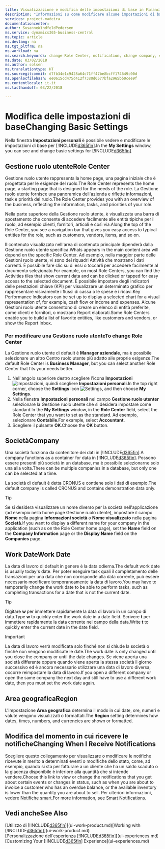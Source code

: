 ```yaml
---
title: Visualizzazione e modifica delle impostazioni di base in Financials | Documenti Microsoft
description: "Informazioni su come modificare alcune impostazioni di base in Financials, ad esempio, la Gestione ruolo utente, la società o la data di lavoro."
services: project-madeira
documentationcenter: 
author: SusanneWindfeldPedersen
ms.service: dynamics365-business-central
ms.topic: article
ms.devlang: na
ms.tgt_pltfrm: na
ms.workload: na
ms.search.keywords: change Role Center, notification, change company, change work date
ms.date: 03/02/2018
ms.author: solsen
ms.translationtype: HT
ms.sourcegitcommit: d7fb34e1c9428a64c71ff47be8bcff174649c00d
ms.openlocfilehash: ee0615cd475d412f7380d6577bfa2965bb0cee9f
ms.contentlocale: it-it
ms.lasthandoff: 03/22/2018

---
```

# <a name="changing-basic-settings"></a><span data-ttu-id="ddd2d-103">Modifica delle impostazioni di base</span><span class="sxs-lookup"><span data-stu-id="ddd2d-103">Changing Basic Settings</span></span>
<span data-ttu-id="ddd2d-104">Nella finestra **Impostazioni personali** è possibile vedere e modificare le impostazioni di base per [!INCLUDE[d365fin](includes/d365fin_md.md)].</span><span class="sxs-lookup"><span data-stu-id="ddd2d-104">In the **My Settings** window, you can see and change basic settings for [!INCLUDE[d365fin](includes/d365fin_md.md)].</span></span>  

## <a name="role-center"></a><span data-ttu-id="ddd2d-105">Gestione ruolo utente</span><span class="sxs-lookup"><span data-stu-id="ddd2d-105">Role Center</span></span>
<span data-ttu-id="ddd2d-106">Gestione ruolo utente rappresenta la home page, una pagina iniziale che è progettata per le esigenze del ruolo.</span><span class="sxs-lookup"><span data-stu-id="ddd2d-106">The Role Center represents the home page, a starting page that is designed for the needs of the role.</span></span> <span data-ttu-id="ddd2d-107">La Gestione ruolo utente fornisce una panoramica dell'azienda e riflette informazioni, task e priorità del ruolo.</span><span class="sxs-lookup"><span data-stu-id="ddd2d-107">The Role Center provides you with an overview of the business, reflecting the information, tasks, and priorities of your role.</span></span> 

<span data-ttu-id="ddd2d-108">Nella parte superiore della Gestione ruolo utente, è visualizzata una barra di spostamento che consente di accedere facilmente alle entità tipiche per il ruolo, ad esempio clienti, fornitori, articoli e così via.</span><span class="sxs-lookup"><span data-stu-id="ddd2d-108">Along the top of the Role Center, you see a navigation bar that gives you easy access to typical entities for the role, such as customers, vendors, items, and so on.</span></span>

<span data-ttu-id="ddd2d-109">Il contenuto visualizzato nell'area di contenuto principale dipenderà dalla Gestione ruolo utente specifica.</span><span class="sxs-lookup"><span data-stu-id="ddd2d-109">Whats appears in the main content area will depend on the specific Role Center.</span></span> <span data-ttu-id="ddd2d-110">Ad esempio, nella maggior parte delle Gestioni ruolo utente, vi sono dei riquadri Attività che mostrano i dati correnti. È possibile fare clic su di essi o toccarli per accedere facilmente al documento selezionato.</span><span class="sxs-lookup"><span data-stu-id="ddd2d-110">For example, on most Role Centers, you can find the Activities tiles that show current data and can be clicked or tapped for easy access to the selected document.</span></span> <span data-ttu-id="ddd2d-111">È possibile impostare degli indicatori delle prestazioni chiave (KPI) per visualizzare un determinato grafico per rappresentare visivamente i flussi di cassa o le spese e i ricavi.</span><span class="sxs-lookup"><span data-stu-id="ddd2d-111">Key Performance Indicators can be set up to display a selected chart for a visual representation of, for example, cash flow or income and expenses.</span></span> <span data-ttu-id="ddd2d-112">Alcune Gestioni ruolo utente consentono di creare un elenco di entità preferite, come clienti e fornitori, o mostrano Report elaborati.</span><span class="sxs-lookup"><span data-stu-id="ddd2d-112">Some Role Centers enable you to build a list of favorite entities, like customers and vendors, or show the Report Inbox.</span></span>

### <a name="to-change-role-center"></a><span data-ttu-id="ddd2d-113">Per modificare una Gestione ruolo utente</span><span class="sxs-lookup"><span data-stu-id="ddd2d-113">To change Role Center</span></span>
<span data-ttu-id="ddd2d-114">La Gestione ruolo utente di default è **Manager aziendale**, ma è possibile selezionare un altro Centro ruolo utente più adatto alle proprie esigenze.</span><span class="sxs-lookup"><span data-stu-id="ddd2d-114">The default Role Center is **Business Manager**, but you can select another Role Center that fits your needs better.</span></span>
1. <span data-ttu-id="ddd2d-115">Nell'angolo superiore destro scegliere l'icona **Impostazioni** ![Impostazioni](media/ui-experience/settings_icon_small.png "icona Impostazioni per Gestione ruolo utente"), quindi scegliere **Impostazioni personali**.</span><span class="sxs-lookup"><span data-stu-id="ddd2d-115">In the top right corner, choose the **Settings** icon ![Settings](media/ui-experience/settings_icon_small.png "Settings icon for role center"), and then choose **My Settings**.</span></span>
2. <span data-ttu-id="ddd2d-116">Nella fienstra **Impostazioni personali** nel campo **Gestione ruolo utenter** selezionare la Gestione ruolo utente che si desidera impostare come standard.</span><span class="sxs-lookup"><span data-stu-id="ddd2d-116">In the **My Settings** window, in the **Role Center** field, select the Role Center that you want to set as the standard.</span></span> <span data-ttu-id="ddd2d-117">Ad esempio, selezionare **Contabile**.</span><span class="sxs-lookup"><span data-stu-id="ddd2d-117">For example, select **Accountant**.</span></span>
3. <span data-ttu-id="ddd2d-118">Scegliere il pulsante **OK**.</span><span class="sxs-lookup"><span data-stu-id="ddd2d-118">Choose the **OK** button.</span></span>

## <a name="company"></a><span data-ttu-id="ddd2d-119">Società</span><span class="sxs-lookup"><span data-stu-id="ddd2d-119">Company</span></span>
<span data-ttu-id="ddd2d-120">Una società funziona da contenitore dei dati in [!INCLUDE[d365fin](includes/d365fin_md.md)].</span><span class="sxs-lookup"><span data-stu-id="ddd2d-120">A company functions as a container for data in [!INCLUDE[d365fin](includes/d365fin_md.md)].</span></span> <span data-ttu-id="ddd2d-121">Possono essere presenti più società in un database, ma è possibile selezionarne solo una alla volta.</span><span class="sxs-lookup"><span data-stu-id="ddd2d-121">There can be multiple companies in a database, but only one can be selected at a time.</span></span>

<span data-ttu-id="ddd2d-122">La società di default è detta CRONUS e contiene solo i dati di esempio.</span><span class="sxs-lookup"><span data-stu-id="ddd2d-122">The default company is called CRONUS and contains demonstration data only.</span></span>

> [!TIP]  
>   <span data-ttu-id="ddd2d-123">Se si desidera visualizzare un nome diverso per la società nell'applicazione (ad esempio nella home page Gestione ruolo utente), impostare il campo **Nome** nella pagina **Informazioni società** o **Nome visualizzato** nella pagina **Società**.</span><span class="sxs-lookup"><span data-stu-id="ddd2d-123">If you want to display a different name for your company in the application (such as on the Role Center home page), set the **Name** field on the **Company Information** page or the **Display Name** field on the **Companies** page.</span></span>  

## <a name="work-date"></a><span data-ttu-id="ddd2d-124">Work Date</span><span class="sxs-lookup"><span data-stu-id="ddd2d-124">Work Date</span></span>
<span data-ttu-id="ddd2d-125">La data di lavoro di default in genere è la data odierna.</span><span class="sxs-lookup"><span data-stu-id="ddd2d-125">The default work date is usually today's date.</span></span> <span data-ttu-id="ddd2d-126">Per poter eseguire task quali il completamento delle transazioni per una data che non corrisponde alla data corrente, può essere necessario modificare temporaneamente la data di lavoro.</span><span class="sxs-lookup"><span data-stu-id="ddd2d-126">You may have to temporarily change the work date to be able to perform tasks, such as completing transactions for a date that is not the current date.</span></span>

> [!TIP]  
>   <span data-ttu-id="ddd2d-127">Digitare **w** per immettere rapidamente la data di lavoro in un campo di data.</span><span class="sxs-lookup"><span data-stu-id="ddd2d-127">Type **w** to quickly enter the work date in a date field.</span></span> <span data-ttu-id="ddd2d-128">Scrivere **t** per immettere rapidamente la data corrente nel campo della data.</span><span class="sxs-lookup"><span data-stu-id="ddd2d-128">Write **t** to quickly enter the current date in the date field.</span></span>

> [!IMPORTANT]  
>   <span data-ttu-id="ddd2d-129">La data di lavoro verrà modificata solo finché non si chiude la società o finché non vengono modificate le date.</span><span class="sxs-lookup"><span data-stu-id="ddd2d-129">The work date is only changed until you close the company or until the date changes.</span></span> <span data-ttu-id="ddd2d-130">Se viene aperta una società differente oppure quando viene aperta la stessa società il giorno successivo ed è ancora necessario utilizzare una data di lavoro diversa, occorre reimpostare la data di lavoro.</span><span class="sxs-lookup"><span data-stu-id="ddd2d-130">If you open a different company or open the same company the next day and still have to use a different work date, then you must set the work date again.</span></span>

## <a name="region"></a><span data-ttu-id="ddd2d-131">Area geografica</span><span class="sxs-lookup"><span data-stu-id="ddd2d-131">Region</span></span>
<span data-ttu-id="ddd2d-132">L'impostazione **Area geografica** determina il modo in cui date, ore, numeri e valute vengono visualizzati o formattati.</span><span class="sxs-lookup"><span data-stu-id="ddd2d-132">The **Region** setting determines how dates, times, numbers, and currencies are shown or formatted.</span></span>   

## <a name="changing-when-i-receive-notifications"></a><span data-ttu-id="ddd2d-133">Modifica del momento in cui ricevere le notifiche</span><span class="sxs-lookup"><span data-stu-id="ddd2d-133">Changing When I Receive Notifications</span></span>
<span data-ttu-id="ddd2d-134">Scegliere questo collegamento per visualizzare o modificare le notifiche ricevute in merito a determinati eventi o modifiche dello stato, come, ad esempio, quando si sta per fatturare a un cliente che ha un saldo scaduto o la giacenza disponibile è inferiore alla quantità che si intende vendere.</span><span class="sxs-lookup"><span data-stu-id="ddd2d-134">Choose this link to view or change the notifications that you get about certain events or changes in status, such as when you are about to invoice a customer who has an overdue balance, or the available inventory is lower than the quantity you are about to sell.</span></span> <span data-ttu-id="ddd2d-135">Per ulteriori informazioni, vedere [Notifiche smart](ui-smart-notifications.md).</span><span class="sxs-lookup"><span data-stu-id="ddd2d-135">For more information, see [Smart Notifications](ui-smart-notifications.md).</span></span>

## <a name="see-also"></a><span data-ttu-id="ddd2d-136">Vedi anche</span><span class="sxs-lookup"><span data-stu-id="ddd2d-136">See Also</span></span>
<span data-ttu-id="ddd2d-137">[Utilizzo di [!INCLUDE[d365fin](includes/d365fin_md.md)]](ui-work-product.md)</span><span class="sxs-lookup"><span data-stu-id="ddd2d-137">[Working with [!INCLUDE[d365fin](includes/d365fin_md.md)]](ui-work-product.md)</span></span>  
<span data-ttu-id="ddd2d-138">[Personalizzazione dell'esperienza [!INCLUDE[d365fin](includes/d365fin_md.md)]](ui-experiences.md)</span><span class="sxs-lookup"><span data-stu-id="ddd2d-138">[Customizing Your [!INCLUDE[d365fin](includes/d365fin_md.md)] Experience](ui-experiences.md)</span></span>  

